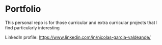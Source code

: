 # Portfolio
This personal repo is for those curricular and extra curricular projects that I find particularly interesting  

LinkedIn profile: https://www.linkedin.com/in/nicolas-garcia-valdeande/
